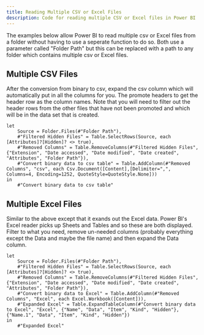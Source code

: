 ```yaml
---
title: Reading Multiple CSV or Excel Files
description: Code for reading multiple CSV or Excel files in Power BI
---
```


The examples below allow Power BI to read multiple csv or Excel files from a folder without having to use a seperate function to do so. Both use a parameter called "Folder Path" but this can be replaced with a path to any folder which contains multiple csv or Excel files. 

## Multiple CSV Files
After the conversion from binary to csv, expand the csv column which will automatically put in all the columns for you. The promote headers to get the header row as the column names. Note that you will need to filter out the header rows from the other files that have not been promoted and which will be in the data set that is created.

```
let
    Source = Folder.Files(#"Folder Path"),
    #"Filtered Hidden Files" = Table.SelectRows(Source, each [Attributes]?[Hidden]? <> true),
    #"Removed Columns" = Table.RemoveColumns(#"Filtered Hidden Files",{"Extension", "Date accessed", "Date modified", "Date created", "Attributes", "Folder Path"}),
    #"Convert binary data to csv table" = Table.AddColumn(#"Removed Columns", "csv", each Csv.Document([Content],[Delimiter=",", Columns=4, Encoding=1252, QuoteStyle=QuoteStyle.None]))
in
    #"Convert binary data to csv table"
```
## Multiple Excel Files
Similar to the above except that it exands out the Excel data. Power BI's Excel reader picks up Sheets and Tables and so these are both displayed. Filter to what you need, remove un-needed columns (probably everything except the Data and maybe the file name) and then expand the Data column.
```
let
    Source = Folder.Files(#"Folder Path"),
    #"Filtered Hidden Files" = Table.SelectRows(Source, each [Attributes]?[Hidden]? <> true),
    #"Removed Columns" = Table.RemoveColumns(#"Filtered Hidden Files",{"Extension", "Date accessed", "Date modified", "Date created", "Attributes", "Folder Path"}),
    #"Convert binary data to Excel" = Table.AddColumn(#"Removed Columns", "Excel", each Excel.Workbook([Content])),
    #"Expanded Excel" = Table.ExpandTableColumn(#"Convert binary data to Excel", "Excel", {"Name", "Data", "Item", "Kind", "Hidden"}, {"Name.1", "Data", "Item", "Kind", "Hidden"})
in
    #"Expanded Excel"
```